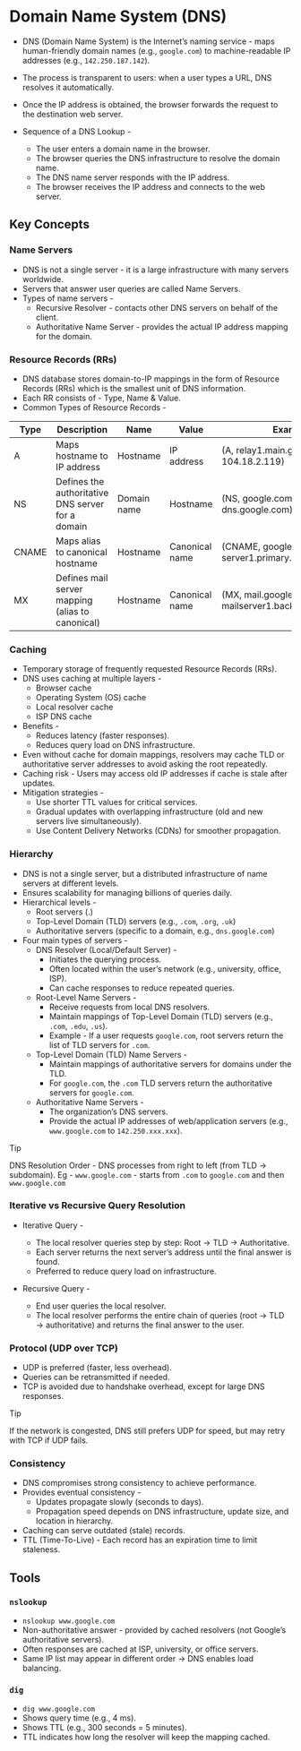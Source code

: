 # Domain Name System (DNS)

- DNS (Domain Name System) is the Internet’s naming service - maps human-friendly domain names (e.g., `google.com`) to machine-readable IP addresses (e.g., `142.250.187.142`).
- The process is transparent to users: when a user types a URL, DNS resolves it automatically.
- Once the IP address is obtained, the browser forwards the request to the destination web server.

- Sequence of a DNS Lookup -
    - The user enters a domain name in the browser.
    - The browser queries the DNS infrastructure to resolve the domain name.
    - The DNS name server responds with the IP address.
    - The browser receives the IP address and connects to the web server.


## Key Concepts

### Name Servers

- DNS is not a single server - it is a large infrastructure with many servers worldwide.
- Servers that answer user queries are called Name Servers.
- Types of name servers -
    - Recursive Resolver - contacts other DNS servers on behalf of the client.
    - Authoritative Name Server - provides the actual IP address mapping for the domain.

### Resource Records (RRs)

- DNS database stores domain-to-IP mappings in the form of Resource Records (RRs) which is the smallest unit of DNS information.
- Each RR consists of - Type, Name & Value.
- Common Types of Resource Records -

| Type  | Description                                      | Name        | Value          | Example                                                     |
|-------|--------------------------------------------------|-------------|----------------|-------------------------------------------------------------|
| A     | Maps hostname to IP address                      | Hostname    | IP address     | (A, relay1.main.google.com, 104.18.2.119)                 |
| NS    | Defines the authoritative DNS server for a domain| Domain name | Hostname       | (NS, google.com, dns.google.com)                        |
| CNAME | Maps alias to canonical hostname                 | Hostname    | Canonical name | (CNAME, google.com, server1.primary.google.com)         |
| MX    | Defines mail server mapping (alias to canonical) | Hostname    | Canonical name | (MX, mail.google.com, mailserver1.backup.google.com)    |

### Caching

- Temporary storage of frequently requested Resource Records (RRs).
- DNS uses caching at multiple layers -
    - Browser cache
    - Operating System (OS) cache
    - Local resolver cache
    - ISP DNS cache
- Benefits -
    - Reduces latency (faster responses).
    - Reduces query load on DNS infrastructure.
- Even without cache for domain mappings, resolvers may cache TLD or authoritative server addresses to avoid asking the root repeatedly.
- Caching risk - Users may access old IP addresses if cache is stale after updates.
- Mitigation strategies -
    - Use shorter TTL values for critical services.
    - Gradual updates with overlapping infrastructure (old and new servers live simultaneously).
    - Use Content Delivery Networks (CDNs) for smoother propagation.

### Hierarchy

- DNS is not a single server, but a distributed infrastructure of name servers at different levels.
- Ensures scalability for managing billions of queries daily.
- Hierarchical levels -
    - Root servers (.)
    - Top-Level Domain (TLD) servers (e.g., `.com`, `.org`, `.uk`)
    - Authoritative servers (specific to a domain, e.g., `dns.google.com`)
- Four main types of servers -
    - DNS Resolver (Local/Default Server) -
        - Initiates the querying process.
        - Often located within the user’s network (e.g., university, office, ISP).
        - Can cache responses to reduce repeated queries.
    - Root-Level Name Servers -
        - Receive requests from local DNS resolvers.
        - Maintain mappings of Top-Level Domain (TLD) servers (e.g., `.com`, `.edu`, `.us`).
        - Example - If a user requests `google.com`, root servers return the list of TLD servers for `.com`.
    - Top-Level Domain (TLD) Name Servers -
        - Maintain mappings of authoritative servers for domains under the TLD.
        - For `google.com`, the `.com` TLD servers return the authoritative servers for `google.com`.
    - Authoritative Name Servers -
        - The organization’s DNS servers.
        - Provide the actual IP addresses of web/application servers (e.g., `www.google.com` to `142.250.xxx.xxx`).

> [!TIP]
> DNS Resolution Order - DNS processes from right to left (from TLD → subdomain).
> Eg - `www.google.com` - starts from `.com` to `google.com` and then `www.google.com`

### Iterative vs Recursive Query Resolution

- Iterative Query -
    - The local resolver queries step by step: Root → TLD → Authoritative.
    - Each server returns the next server’s address until the final answer is found.
    - Preferred to reduce query load on infrastructure.

- Recursive Query -
    - End user queries the local resolver.
    - The local resolver performs the entire chain of queries (root → TLD → authoritative) and returns the final answer to the user.

### Protocol (UDP over TCP)

- UDP is preferred (faster, less overhead).
- Queries can be retransmitted if needed.
- TCP is avoided due to handshake overhead, except for large DNS responses.

> [!TIP]
> If the network is congested, DNS still prefers UDP for speed, but may retry with TCP if UDP fails.

### Consistency

- DNS compromises strong consistency to achieve performance.
- Provides eventual consistency -
    - Updates propagate slowly (seconds to days).
    - Propagation speed depends on DNS infrastructure, update size, and location in hierarchy.
- Caching can serve outdated (stale) records.
- TTL (Time-To-Live) - Each record has an expiration time to limit staleness.

## Tools

### `nslookup`

- `nslookup www.google.com`
- Non-authoritative answer - provided by cached resolvers (not Google’s authoritative servers).
- Often responses are cached at ISP, university, or office servers.
- Same IP list may appear in different order → DNS enables load balancing.

### `dig`

- `dig www.google.com`
- Shows query time (e.g., 4 ms).
- Shows TTL (e.g., 300 seconds = 5 minutes).
- TTL indicates how long the resolver will keep the mapping cached.
